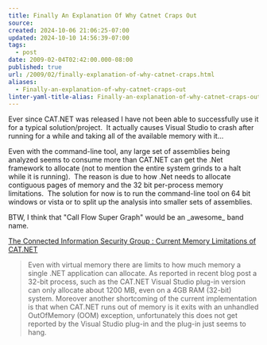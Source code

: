 ```yaml
---
title: Finally An Explanation Of Why Catnet Craps Out
source: 
created: 2024-10-06 21:06:25-07:00
updated: 2024-10-10 14:56:39-07:00
tags:
  - post
date: 2009-02-04T02:42:00.000-08:00
published: true
url: /2009/02/finally-explanation-of-why-catnet-craps.html
aliases:
  - Finally-an-explanation-of-why-catnet-craps-out
linter-yaml-title-alias: Finally-an-explanation-of-why-catnet-craps-out
---
```



Ever since CAT.NET was released I have not been able to successfully use it for a typical solution/project.  It actually causes Visual Studio to crash after running for a while and taking all of the available memory with it...  
  
Even with the command-line tool, any large set of assemblies being analyzed seems to consume more than CAT.NET can get the .Net framework to allocate (not to mention the entire system grinds to a halt while it is running).  The reason is due to how .Net needs to allocate contiguous pages of memory and the 32 bit per-process memory limitations.  The solution for now is to run the command-line tool on 64 bit windows or vista or to split up the analysis into smaller sets of assemblies.  
  
BTW, I think that "Call Flow Super Graph" would be an \_awesome\_ band name.  
  
[The Connected Information Security Group : Current Memory Limitations of CAT.NET](http://blogs.msdn.com/cisg/archive/2009/01/12/current-memory-limitations-of-cat-net.aspx)  

> Even with virtual memory there are limits to how much memory a single .NET application can allocate. As reported in recent blog post a 32-bit process, such as the CAT.NET Visual Studio plug-in version can only allocate about 1200 MB, even on a 4GB RAM (32-bit) system. Moreover another shortcoming of the current implementation is that when CAT.NET runs out of memory is it exits with an unhandled OutOfMemory (OOM) exception, unfortunately this does not get reported by the Visual Studio plug-in and the plug-in just seems to hang.